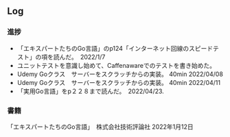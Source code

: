 ## Log


### 進捗

- 「エキスパートたちのGo言語」のp124「インターネット回線のスピードテスト」の項を読んだ。　2022/1/7
- ユニットテストを意識し始めて、Caffenawareでのテストを書き始めた。
- Udemy Goクラス　サーバーをスクラッチからの実装。 40min 2022/04/08
- Udemy Goクラス　サーバーをスクラッチからの実装。 40min 2022/04/11
- 「実用Go言語」をp２２８まで読んだ。　2022/04/23. 

### 書籍

「エキスパートたちのGo言語」　株式会社技術評論社 2022年1月12日
